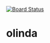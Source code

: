 [![Board Status](https://dev.azure.com/mp0415/ff463219-e16a-45d1-972d-6f6acf19dda2/ec377e53-1e40-43e5-95c0-dcbb278bbc17/_apis/work/boardbadge/fc12a569-e575-4ecd-a658-17adc5b231b8)](https://dev.azure.com/mp0415/ff463219-e16a-45d1-972d-6f6acf19dda2/_boards/board/t/ec377e53-1e40-43e5-95c0-dcbb278bbc17/Microsoft.RequirementCategory)
# olinda